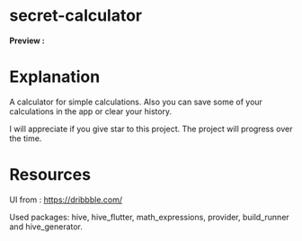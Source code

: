 # secret-calculator
**Preview :**


# Explanation
A calculator for simple calculations.
Also you can save some of your calculations in the app or clear your history.

I will appreciate if you give star to this project.
The project will progress over the time.

# Resources
UI from : https://dribbble.com/

Used packages:
  hive,
  hive_flutter,
  math_expressions,
  provider, 
  build_runner and
  hive_generator.
